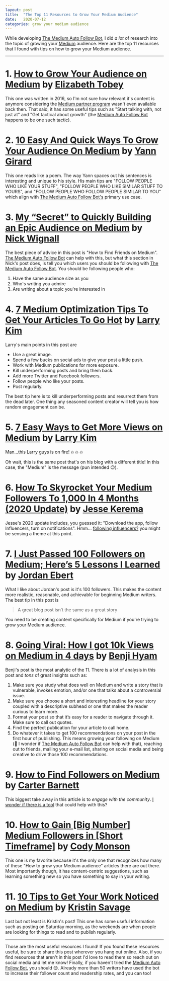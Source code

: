```yaml
---
layout: post
title:  "The Top 11 Resources to Grow Your Medium Audience"
date:   2020-07-12
categories: grow your medium audience
---
```

While developing [The Medium Auto Follow Bot](https://chrome.google.com/webstore/detail/medium-auto-follow-bot/lkadfcgddddohiiajfjejcmdmapaeagh), I did *a lot* of research into the topic of growing your [Medium](https://medium.com/) audience.  Here are the top 11 resources that I found with tips on how to grow your Medium audience.

---

# 1. [How to Grow Your Audience on Medium](https://blog.medium.com/how-to-grow-your-audience-on-medium-307f879a3468) by [Elizabeth Tobey](https://medium.com/@dahanese)

This one was written in 2016, so I'm not sure how relevant it's content is anymore considering the [Medium partner program](https://medium.com/me/partner/enroll/terms) wasn't even available back then. That said, it has some useful tips such as "Start talking with, not just at" and "Get tactical about growth" (the [Medium Auto Follow Bot](https://chrome.google.com/webstore/detail/medium-auto-follow-bot/lkadfcgddddohiiajfjejcmdmapaeagh) happens to be one such tactic).
    
# 2. [10 Easy And Quick Ways To Grow Your Audience On Medium](https://medium.com/thought-pills/10-easy-and-quick-ways-to-grow-your-audience-on-medium-feb89bd927b6) by [Yann Girard](https://medium.com/@girard_yann)

This one reads like a poem.  The way Yann spaces out his sentences is interesting and unique to his style.  His main tips are "FOLLOW PEOPLE WHO LIKE YOUR STUFF", "FOLLOW PEOPLE WHO LIKE SIMILAR STUFF TO YOURS", and "FOLLOW PEOPLE WHO FOLLOW PEOPLE SIMILAR TO YOU" which align with [The Medium Auto Follow Bot's](https://chrome.google.com/webstore/detail/medium-auto-follow-bot/lkadfcgddddohiiajfjejcmdmapaeagh) primary use case.

# 3. [My “Secret” to Quickly Building an Epic Audience on Medium](https://writingcooperative.com/my-secret-to-quickly-building-an-epic-audience-on-medium-18688ecf5c1f) by [Nick Wignall](https://writingcooperative.com/@nickwignall)

The best piece of advice in this post is "How to Find Friends on Medium".  [The Medium Auto Follow Bot](https://chrome.google.com/webstore/detail/medium-auto-follow-bot/lkadfcgddddohiiajfjejcmdmapaeagh) can help with this, but what this section in Nick's post does, is tell you which users you should be following with [The Medium Auto Follow Bot](https://chrome.google.com/webstore/detail/medium-auto-follow-bot/lkadfcgddddohiiajfjejcmdmapaeagh).  You should be following people who: 

1. Have the same audience size as you
2. Who's writing you admire
3. Are writing about a topic you're interested in


# 4. [7 Medium Optimization Tips To Get Your Articles To Go Hot](https://www.wordstream.com/blog/ws/2016/07/19/medium-optimization-tips) by [Larry Kim](https://medium.com/@larrykim)

Larry's main points in this post are

* Use a great image.
* Spend a few bucks on social ads to give your post a little push.
* Work with Medium publications for more exposure.
* Kill underperforming posts and bring them back.
* Add more Twitter and Facebook followers.
* Follow people who like your posts.
* Post regularly.

The best tip here is to kill underperforming posts and resurrect them from the dead later.  One thing any seasoned content creator will tell you is how random engagement can be.

# 5. [7 Easy Ways to Get More Views on Medium](https://medium.com/the-mission/7-easy-ways-to-get-more-views-on-medium-519bff6befd1) by [Larry Kim](https://medium.com/@larrykim)
Man...this Larry guys is on fire! :fire: :fire: :fire:  

Oh wait, this is the same post that's on his blog with a different title! In this case, the "Medium" is the message (pun intended :wink:).

# 6. [How To Skyrocket Your Medium Followers To 1,000 In 4 Months (2020 Update)](https://medium.com/swlh/how-to-skyrocket-your-medium-followers-to-1-000-in-4-months-72ce7592775f) by [Jesse Kerema](https://medium.com/@jessekerema)

Jesse's 2020 update includes, you guessed it: "Download the app, follow Influencers, turn on notifications".  Hmm... [following influencers?](https://chrome.google.com/webstore/detail/medium-auto-follow-bot/lkadfcgddddohiiajfjejcmdmapaeagh) you might be sensing a theme at this point.


# 7. [I Just Passed 100 Followers on Medium; Here’s 5 Lessons I Learned](https://writingcooperative.com/i-just-passed-100-followers-on-medium-heres-5-lessons-i-learned-db5f727e3b0b) by [Jordan Ebert](https://writingcooperative.com/@_EbertJ)

What I like about Jordan's post is it's 100 followers.  This makes the content more realistic, reasonable, and achievable for beginning Medium writers.  The best tip in this post is

> A great blog post isn’t the same as a great story

You need to be creating content specifically for Medium if you're trying to grow your Medium audience.

# 8. [Going Viral: How I got 10k Views on Medium in 4 days](https://growandconvert.com/content-marketing/going-viral-medium/) by [Benji Hyam](https://medium.com/@benjihyam)

Benji's post is the most analytic of the 11.  There is a lot of analysis in this post and *tons* of great insights such as:

1. Make sure you study what does well on Medium and write a story that is vulnerable, invokes emotion, and/or one that talks about a controversial issue.
2. Make sure you choose a short and interesting headline for your story coupled with a descriptive subhead or one that makes the reader curious to learn more.
3. Format your post so that it’s easy for a reader to navigate through it. Make sure to call out quotes.
4. Find the perfect publication for your article to call home.
5. Do whatever it takes to get 100 recommendations on your post in the first hour of publishing. This means growing your following on Medium (:thinking: I wonder if [The Medium Auto Follow Bot](https://chrome.google.com/webstore/detail/medium-auto-follow-bot/lkadfcgddddohiiajfjejcmdmapaeagh) can help with that), reaching out to friends, mailing your e-mail list, sharing on social media and being creative to drive those 100 recommendations.

# 9. [How to Find Followers on Medium](https://blog.markgrowth.com/how-to-find-followers-on-medium-e9029bc3062b) by [Carter Barnett](https://blog.markgrowth.com/@cartermbarnett)

This biggest take away in this article is to *engage with the community*.  [I wonder if there is a tool](https://chrome.google.com/webstore/detail/medium-auto-follow-bot/lkadfcgddddohiiajfjejcmdmapaeagh) that could help with this?


# 10. [How to Gain [Big Number] Medium Followers in [Short Timeframe]](https://kantantechnology.com/how-to-gain-25k-medium-followers-in-7-days-450401f2e3f9) by [Cody Monson](https://kantantechnology.com/@codymonson)

This one is my favorite because it's the only one that recognizes how many of these "How to grow your Medium audience" articles there are out there.  Most importantly though, it has content-centric suggestions, such as learning something new so you have something to say in your writing.

# 11. [10 Tips to Get Your Work Noticed on Medium](https://prowritingaid.com/art/883/10-tips-to-get-your-work-noticed-on-medium.aspx) by [Kristin Savage](https://medium.com/@kristinwsavage)

Last but not least is Kristin's post!  This one has some useful information such as posting on Saturday morning, as the weekends are when people are looking for things to read and to publish regularly.


---

Those are the most useful resources I found!  If you found these resources useful, be sure to share this post wherever you hang out online.  Also, if you find resources that aren't in this post I'd love to read them so reach out on social media and let me know!  Finally, if you haven't tried the [Medium Auto Follow Bot](https://chrome.google.com/webstore/detail/medium-auto-follow-bot/lkadfcgddddohiiajfjejcmdmapaeagh), you should :blush:.  Already more than 50 writers have used the bot to increase their follower count and readership rates, and you can too!
